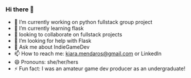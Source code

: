 ### Hi there 👋

- 🔭 I’m currently working on python fullstack group project
- 🌱 I’m currently learning flask
- 👯 looking to collaborate on fullstack projects
- 🤔 I’m looking for help with Flask
- 💬 Ask me about IndieGameDev
- 📫 How to reach me: kiara.mendaros@gmail.com or LinkedIn
- 😄 Pronouns: she/her/hers
- ⚡ Fun fact: I was an amateur game dev producer as an undergraduate!
<!--
**Keipara/Keipara** is a ✨ _special_ ✨ repository because its `README.md` (this file) appears on your GitHub profile.

Here are some ideas to get you started:

- 🔭 I’m currently working on ...
- 🌱 I’m currently learning ...
- 👯 I’m looking to collaborate on ...
- 🤔 I’m looking for help with ...
- 💬 Ask me about ...
- 📫 How to reach me: ...
- 😄 Pronouns: ...
- ⚡ Fun fact: ...
-->
